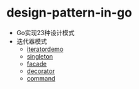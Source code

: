 # design-pattern-in-go
* Go实现23种设计模式
* 迭代器模式
	* [iteratordemo](iteratordemo)
	* [singleton](singleton)
	* [facade](facade)
	* [decorator](decorator)
	* [command](command)
